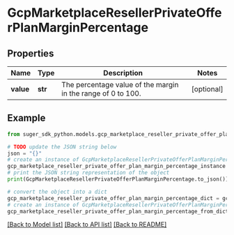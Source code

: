 # GcpMarketplaceResellerPrivateOfferPlanMarginPercentage


## Properties

Name | Type | Description | Notes
------------ | ------------- | ------------- | -------------
**value** | **str** | The percentage value of the margin in the range of 0 to 100. | [optional] 

## Example

```python
from suger_sdk_python.models.gcp_marketplace_reseller_private_offer_plan_margin_percentage import GcpMarketplaceResellerPrivateOfferPlanMarginPercentage

# TODO update the JSON string below
json = "{}"
# create an instance of GcpMarketplaceResellerPrivateOfferPlanMarginPercentage from a JSON string
gcp_marketplace_reseller_private_offer_plan_margin_percentage_instance = GcpMarketplaceResellerPrivateOfferPlanMarginPercentage.from_json(json)
# print the JSON string representation of the object
print(GcpMarketplaceResellerPrivateOfferPlanMarginPercentage.to_json())

# convert the object into a dict
gcp_marketplace_reseller_private_offer_plan_margin_percentage_dict = gcp_marketplace_reseller_private_offer_plan_margin_percentage_instance.to_dict()
# create an instance of GcpMarketplaceResellerPrivateOfferPlanMarginPercentage from a dict
gcp_marketplace_reseller_private_offer_plan_margin_percentage_from_dict = GcpMarketplaceResellerPrivateOfferPlanMarginPercentage.from_dict(gcp_marketplace_reseller_private_offer_plan_margin_percentage_dict)
```
[[Back to Model list]](../README.md#documentation-for-models) [[Back to API list]](../README.md#documentation-for-api-endpoints) [[Back to README]](../README.md)


